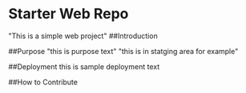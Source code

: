 # Starter Web Repo
"This is a simple web project"
##Introduction


##Purpose
"this is purpose text"
"this is in statging area for example"

##Deployment
this is sample deployment text

##How to Contribute

